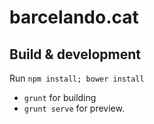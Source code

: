 # barcelando.cat

## Build & development


Run `npm install; bower install`
* `grunt` for building
* `grunt serve` for preview.


